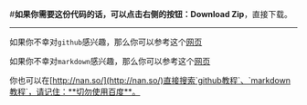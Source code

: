 ﻿#**如果你需要这份代码的话，可以点击右侧的按钮：Download Zip**，直接下载。


---


如果你不幸对`github`感兴趣，那么你可以参考这个[网页](http://rogerdudler.github.io/git-guide/index.zh.html)



如果你不幸对`markdown`感兴趣，那么你可以参考这个[网页](https://www.zybuluo.com/mdeditor#)




你也可以在[http://nan.so/](http://nan.so/)直接搜索`github教程`、`markdown教程`，请记住：**切勿使用百度**。


